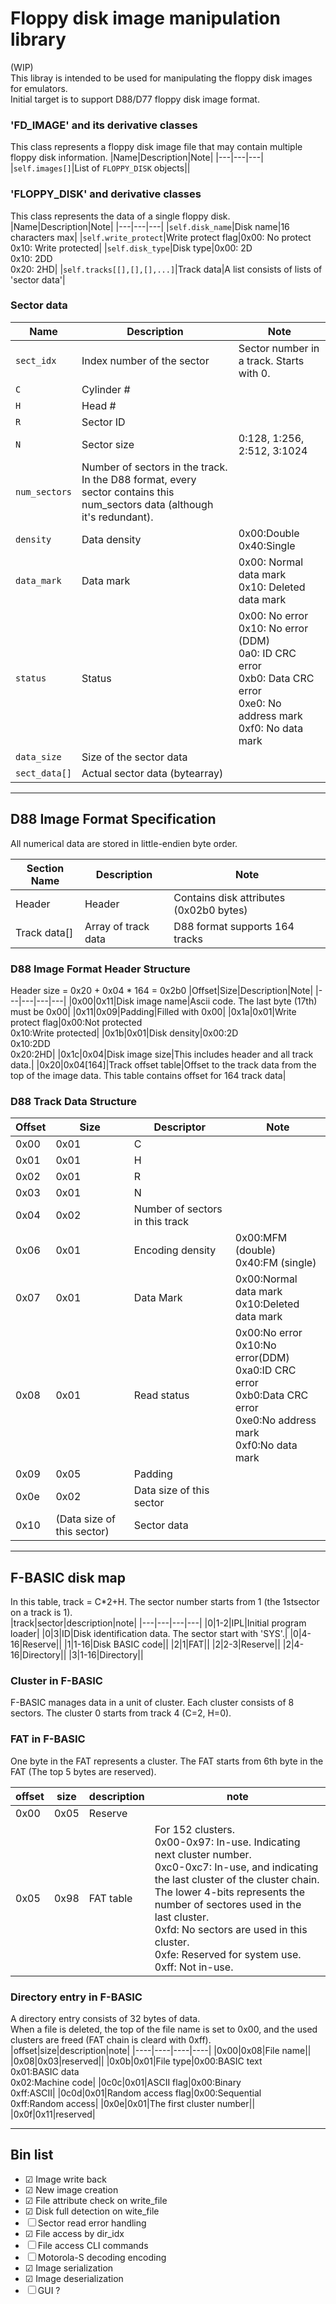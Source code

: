 # Floppy disk image manipulation library
(WIP)  
This libray is intended to be used for manipulating the floppy disk images for emulators.  
Initial target is to support D88/D77 floppy disk image format.  

### 'FD_IMAGE' and its derivative classes
This class represents a floppy disk image file that may contain multiple floppy disk information.
|Name|Description|Note|
|---|---|---|
|`self.images[]`|List of `FLOPPY_DISK` objects||


### 'FLOPPY_DISK' and derivative classes
This class represents the data of a single floppy disk.
|Name|Description|Note|
|---|---|---|
|`self.disk_name`|Disk name|16 characters max|
|`self.write_protect`|Write protect flag|0x00: No protect<br>0x10: Write protected|
|`self.disk_type`|Disk type|0x00: 2D<br>0x10: 2DD<br>0x20: 2HD|
|`self.tracks[[],[],[],...]`|Track data|A list consists of lists of 'sector data'|



### Sector data
|Name|Description|Note|
|---|---|---|
|`sect_idx`|Index number of the sector|Sector number in a track. Starts with 0.|
|`C`|Cylinder #||
|`H`|Head #||
|`R`|Sector ID||
|`N`|Sector size|0:128, 1:256, 2:512, 3:1024|
|`num_sectors`|Number of sectors in the track. In the D88 format, every sector contains this num_sectors data (although it's redundant).|
|`density`|Data density|0x00:Double<br>0x40:Single|
|`data_mark`|Data mark|0x00: Normal data mark<br>0x10: Deleted data mark|
|`status`|Status|0x00: No error<br>0x10: No error (DDM)<br>0a0: ID CRC error<br>0xb0: Data CRC error<br>0xe0: No address mark<br>0xf0: No data mark|
|`data_size`|Size of the sector data||
|`sect_data[]`|Actual sector data (bytearray)|


-------------------------------------------

## D88 Image Format Specification

All numerical data are stored in little-endien byte order.

|Section Name|Description|Note|
|---|---|---|
|Header|Header|Contains disk attributes (0x02b0 bytes)|
|Track data[]|Array of track data|D88 format supports 164 tracks|

### D88 Image Format Header Structure  
Header size = 0x20 + 0x04 * 164 = 0x2b0
|Offset|Size|Description|Note|
|---|---|---|---|
|0x00|0x11|Disk image name|Ascii code. The last byte (17th) must be 0x00|
|0x11|0x09|Padding|Filled with 0x00|
|0x1a|0x01|Write protect flag|0x00:Not protected<br>0x10:Write protected|
|0x1b|0x01|Disk density|0x00:2D<br>0x10:2DD<br>0x20:2HD|
|0x1c|0x04|Disk image size|This includes header and all track data.|
|0x20|0x04[164]|Track offset table|Offset to the track data from the top of the image data. This table contains offset for 164 track data|

### D88 Track Data Structure  
|Offset|Size|Descriptor|Note|
|---|---|---|---|
|0x00|0x01|C||
|0x01|0x01|H||
|0x02|0x01|R||
|0x03|0x01|N||
|0x04|0x02|Number of sectors in this track||
|0x06|0x01|Encoding density|0x00:MFM (double)<br>0x40:FM (single)|
|0x07|0x01|Data Mark|0x00:Normal data mark<br>0x10:Deleted data mark|
|0x08|0x01|Read status|0x00:No error<br>0x10:No error(DDM)<br>0xa0:ID CRC error<br>0xb0:Data CRC error<br>0xe0:No address mark<br>0xf0:No data mark|
|0x09|0x05|Padding||
|0x0e|0x02|Data size of this sector||
|0x10|(Data size of this sector)|Sector data||

--------------------------------------------------------------

## F-BASIC disk map
In this table, track = C*2+H. The sector number starts from 1 (the 1stsector on a track is 1).  
|track|sector|description|note|
|---|---|---|---|
|0|1-2|IPL|Initial program loader|
|0|3|ID|Disk identification data. The sector start with 'SYS'.|
|0|4-16|Reserve||
|1|1-16|Disk BASIC code||
|2|1|FAT||
|2|2-3|Reserve||
|2|4-16|Directory||
|3|1-16|Directory||

### Cluster in F-BASIC  
F-BASIC manages data in a unit of cluster. Each cluster consists of 8 sectors. The cluster 0 starts from track 4 (C=2, H=0).

### FAT in F-BASIC
One byte in the FAT represents a cluster. The FAT starts from 6th byte in the FAT (The top 5 bytes are reserved).

|offset|size|description|note|
|----|----|----|----|
|0x00|0x05|Reserve||
|0x05|0x98|FAT table|For 152 clusters.<br>0x00-0x97: In-use. Indicating next cluster number.<br>0xc0-0xc7: In-use, and indicating the last cluster of the cluster chain. The lower 4-bits represents the number of sectores used in the last cluster.<br>0xfd: No sectors are used in this cluster.<br>0xfe: Reserved for system use.<br>0xff: Not in-use.|

### Directory entry in F-BASIC  

A directory entry consists of 32 bytes of data.  
When a file is deleted, the top of the file name is set to 0x00, and the used clusters are freed (FAT chain is cleard with 0xff).
|offset|size|description|note|
|----|----|----|----|
|0x00|0x08|File name||
|0x08|0x03|reserved||
|0x0b|0x01|File type|0x00:BASIC text<br>0x01:BASIC data<br>0x02:Machine code|
|0c0c|0x01|ASCII flag|0x00:Binary<br>0xff:ASCII|
|0c0d|0x01|Random access flag|0x00:Sequential<br>0xff:Random access|
|0x0e|0x01|The first cluster number||
|0x0f|0x11|reserved|

-----------------------------
## Bin list
- ☑ Image write back
- ☑ New image creation
- ☑ File attribute check on write_file
- ☑ Disk full detection on wite_file
- ☐ Sector read error handling
- ☑ File access by dir_idx
- ☐ File access CLI commands
- ☐ Motorola-S decoding encoding
- ☑ Image serialization
- ☑ Image deserialization
- ☐ GUI ?
